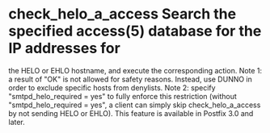 # check_helo_a_access  Search the specified access(5) database for the IP addresses for
the HELO or EHLO hostname, and execute the corresponding action.
Note 1: a result of "OK" is not allowed for safety reasons. Instead,
use DUNNO in order to exclude specific hosts from denylists.  Note
2: specify "smtpd_helo_required = yes" to fully enforce this
restriction (without "smtpd_helo_required = yes", a client can
simply skip check_helo_a_access by not sending HELO or EHLO).  This
feature is available in Postfix 3.0 and later.
